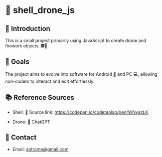 # 🚀 shell_drone_js
## 🎯 Introduction
This is a small project primarily using JavaScript to create drone and firework objects. 🎆🚁

## 🎯 Goals
The project aims to evolve into software for Android 📱 and PC 💻, allowing non-coders to interact and edit effortlessly.

## 📚 Reference Sources
 * Shell:
🔗 Source link: https://codepen.io/codetaolao/pen/WNyazLK

 * Drone:
🤖 ChatGPT

## 📩 Contact
 * Email: aotrame@gmail.com
